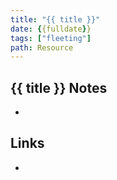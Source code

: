 ```yaml
---
title: "{{ title }}"
date: {{fulldate}}
tags: ["fleeting"]
path: Resource
---
```


## {{ title }} Notes
- 

## Links
- 


